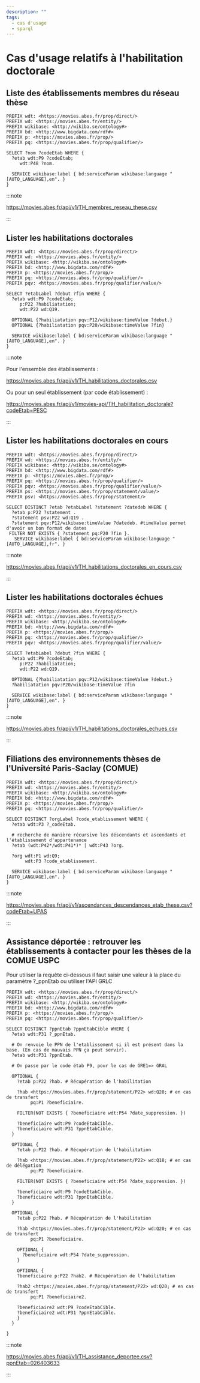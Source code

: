 ```yaml
---
description: ""
tags:
  - cas d'usage
  - sparql
---
```


# Cas d'usage relatifs à l'habilitation doctorale

## Liste des établissements membres du réseau thèse

```sparql
PREFIX wdt: <https://movies.abes.fr/prop/direct/>
PREFIX wd: <https://movies.abes.fr/entity/>
PREFIX wikibase: <http://wikiba.se/ontology#>
PREFIX bd: <http://www.bigdata.com/rdf#>
PREFIX p: <https://movies.abes.fr/prop/>
PREFIX pq: <https://movies.abes.fr/prop/qualifier/>

SELECT ?nom ?codeEtab WHERE {
  ?etab wdt:P9 ?codeEtab;
     wdt:P48 ?nom.
    
  SERVICE wikibase:label { bd:serviceParam wikibase:language "[AUTO_LANGUAGE],en". }
}
```
:::note

https://movies.abes.fr/api/v1/TH_membres_reseau_these.csv

:::

## Lister les habilitations doctorales

```sparql
PREFIX wdt: <https://movies.abes.fr/prop/direct/>
PREFIX wd: <https://movies.abes.fr/entity/>
PREFIX wikibase: <http://wikiba.se/ontology#>
PREFIX bd: <http://www.bigdata.com/rdf#>
PREFIX p: <https://movies.abes.fr/prop/>
PREFIX pq: <https://movies.abes.fr/prop/qualifier/>
PREFIX pqv: <https://movies.abes.fr/prop/qualifier/value/>

SELECT ?etabLabel ?debut ?fin WHERE {
  ?etab wdt:P9 ?codeEtab;
     p:P22 ?habiliatation;
     wdt:P22 wd:Q19.
  
  OPTIONAL {?habiliatation pqv:P12/wikibase:timeValue ?debut.}
  OPTIONAL {?habiliatation pqv:P20/wikibase:timeValue ?fin}
  
  SERVICE wikibase:label { bd:serviceParam wikibase:language "[AUTO_LANGUAGE],en". }
}
```

:::note

Pour l'ensemble des établissements :

https://movies.abes.fr/api/v1/TH_habilitations_doctorales.csv

Ou pour un seul établissement (par code établissement) :

https://movies.abes.fr/api/v1/movies-api/TH_habilitation_doctorale?codeEtab=PESC

:::

## Lister les habilitations doctorales en cours

```sparql
PREFIX wdt: <https://movies.abes.fr/prop/direct/>
PREFIX wd: <https://movies.abes.fr/entity/>
PREFIX wikibase: <http://wikiba.se/ontology#>
PREFIX bd: <http://www.bigdata.com/rdf#>
PREFIX p: <https://movies.abes.fr/prop/>
PREFIX pq: <https://movies.abes.fr/prop/qualifier/>
PREFIX pqv: <https://movies.abes.fr/prop/qualifier/value/>
PREFIX ps: <https://movies.abes.fr/prop/statement/value/>
PREFIX psv: <https://movies.abes.fr/prop/statement/>

SELECT DISTINCT ?etab ?etabLabel ?statement ?datedeb WHERE {
  ?etab p:P22 ?statement .
  ?statement psv:P22 wd:Q19 .
  ?statement pqv:P12/wikibase:timeValue ?datedeb. #timeValue permet d'avoir un bon format de dates
 FILTER NOT EXISTS { ?statement pq:P20 ?fin }.
   SERVICE wikibase:label { bd:serviceParam wikibase:language "[AUTO_LANGUAGE],fr". }
```
:::note

https://movies.abes.fr/api/v1/TH_habilitations_doctorales_en_cours.csv

:::

## Lister les habilitations doctorales échues

```sparql
PREFIX wdt: <https://movies.abes.fr/prop/direct/>
PREFIX wd: <https://movies.abes.fr/entity/>
PREFIX wikibase: <http://wikiba.se/ontology#>
PREFIX bd: <http://www.bigdata.com/rdf#>
PREFIX p: <https://movies.abes.fr/prop/>
PREFIX pq: <https://movies.abes.fr/prop/qualifier/>
PREFIX pqv: <https://movies.abes.fr/prop/qualifier/value/>

SELECT ?etabLabel ?debut ?fin WHERE {
  ?etab wdt:P9 ?codeEtab;
     p:P22 ?habiliatation;
     wdt:P22 wd:Q19.
  
  OPTIONAL {?habiliatation pqv:P12/wikibase:timeValue ?debut.}
  ?habiliatation pqv:P20/wikibase:timeValue ?fin
  
  SERVICE wikibase:label { bd:serviceParam wikibase:language "[AUTO_LANGUAGE],en". }
}

```
:::note

https://movies.abes.fr/api/v1/TH_habilitations_doctorales_echues.csv

:::

## Filiations des environnements thèses de l'Université Paris-Saclay (COMUE)

```sparql
PREFIX wdt: <https://movies.abes.fr/prop/direct/>
PREFIX wd: <https://movies.abes.fr/entity/>
PREFIX wikibase: <http://wikiba.se/ontology#>
PREFIX bd: <http://www.bigdata.com/rdf#>
PREFIX p: <https://movies.abes.fr/prop/>
PREFIX pq: <https://movies.abes.fr/prop/qualifier/>

SELECT DISTINCT ?orgLabel ?code_etablissement WHERE {
  ?etab wdt:P3 ?_codeEtab.

  # recherche de manière récursive les déscendants et ascendants et l'établissement d'appartenance
  ?etab (wdt:P42*/wdt:P41*)* | wdt:P43 ?org.
  
  ?org wdt:P1 wd:Q9;
       wdt:P3 ?code_etablissement.
  
  SERVICE wikibase:label { bd:serviceParam wikibase:language "[AUTO_LANGUAGE],en". }
}
```
:::note

https://movies.abes.fr/api/v1/ascendances_descendances_etab_these.csv?codeEtab=UPAS

:::


## Assistance déportée : retrouver les établissements à contacter pour les thèses de la COMUE USPC

Pour utiliser la requête ci-dessous il faut saisir une valeur à la place du paramètre ?_ppnEtab ou utiliser l'API GRLC

```sparql
PREFIX wdt: <https://movies.abes.fr/prop/direct/>
PREFIX wd: <https://movies.abes.fr/entity/>
PREFIX wikibase: <http://wikiba.se/ontology#>
PREFIX bd: <http://www.bigdata.com/rdf#>
PREFIX p: <https://movies.abes.fr/prop/>
PREFIX pq: <https://movies.abes.fr/prop/qualifier/>

SELECT DISTINCT ?ppnEtab ?ppnEtabCible WHERE {
  ?etab wdt:P31 ?_ppnEtab.
  
  # On renvoie le PPN de l'etablissement si il est présent dans la base. (En cas de mauvais PPN ça peut servir).
  ?etab wdt:P31 ?ppnEtab. 

  # On passe par le code étab P9, pour le cas de GRE1=> GRAL

  OPTIONAL {
    ?etab p:P22 ?hab. # Récupération de l'habilitation
      
    ?hab <https://movies.abes.fr/prop/statement/P22> wd:Q20; # en cas de transfert
         pq:P1 ?beneficiaire.

    FILTER(NOT EXISTS { ?beneficiaire wdt:P54 ?date_suppression. })
    
    ?beneficiaire wdt:P9 ?codeEtabCible.
    ?beneficiaire wdt:P31 ?ppnEtabCible.
  }
  
  OPTIONAL {
    ?etab p:P22 ?hab. # Récupération de l'habilitation
      
    ?hab <https://movies.abes.fr/prop/statement/P22> wd:Q18; # en cas de délégation
         pq:P2 ?beneficiaire.    
            
    FILTER(NOT EXISTS { ?beneficiaire wdt:P54 ?date_suppression. })
    
    ?beneficiaire wdt:P9 ?codeEtabCible.   
    ?beneficiaire wdt:P31 ?ppnEtabCible.
  }
    
  OPTIONAL {
    ?etab p:P22 ?hab. # Récupération de l'habilitation
      
    ?hab <https://movies.abes.fr/prop/statement/P22> wd:Q20; # en cas de transfert
         pq:P1 ?beneficiaire.

    OPTIONAL {
      ?beneficiaire wdt:P54 ?date_suppression.
    }
    
    OPTIONAL {
    ?beneficiaire p:P22 ?hab2. # Récupération de l'habilitation
      
    ?hab2 <https://movies.abes.fr/prop/statement/P22> wd:Q20; # en cas de transfert
         pq:P1 ?beneficiaire2.
    
    ?beneficiaire2 wdt:P9 ?codeEtabCible.
    ?beneficiaire2 wdt:P31 ?ppnEtabCible.
    }    
  }
  
}
```

:::note

https://movies.abes.fr/api/v1/TH_assistance_deportee.csv?ppnEtab=026403633

:::

